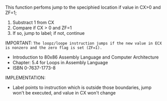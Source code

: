 This function perfoms jump to the speciphied location if value in CX>0 and ZF=1;

1. Substract 1 from CX
2. Compare if CX > 0 and ZF=1
3. If so, jump to label; if not, continue

IMPORTANT:
`The loopz/loope instruction jumps if the new value in ECX is nonzero and the zero flag is set (ZF=1).`
- Introduction to 80x86 Assembly Language and Computer Architecture
- Chapter: 5.4 for Loops in Assembly Language
- ISBN 0-7637-1773-8

IMPLEMENTATION:
- Label points to instruction which is outside those boundaries, jump won't be
executed, and value in CX won't change
